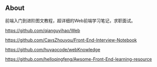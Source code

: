 ## About

前端入门到进阶图文教程，超详细的Web前端学习笔记，求职面试。

https://github.com/qianguyihao/Web

https://github.com/CavsZhouyou/Front-End-Interview-Notebook

https://github.com/huyaocode/webKnowledge

https://github.com/helloqingfeng/Awsome-Front-End-learning-resource